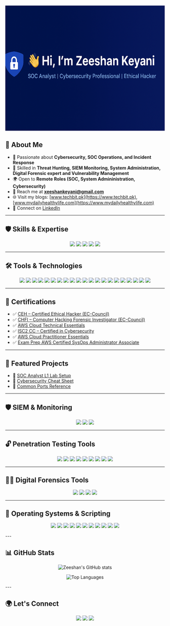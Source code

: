 <!-- Banner -->
<p align="center">
  <img src="https://github.com/ZeeshanKeyani/ZeeshanKeyani/raw/main/bannerimage.png" alt="Zeeshan Keyani Banner" width="1584" height="396" />
</p>

## 📌 About Me  
- 🔐 Passionate about **Cybersecurity, SOC Operations, and Incident Response**  
- 🎯 Skilled in **Threat Hunting, SIEM Monitoring, System Administration, Digital Forensic expert and Vulnerability Management**  
- 🌍 Open to **Remote Roles (SOC, System Admininistration, Cybersecurity)**  
- 📧 Reach me at **xeeshankeyani@gmail.com**  
- 🌐 Visit my blogs: [www.techbit.pk](https://www.techbit.pk), [www.mydailyhealthylife.com](https://www.mydailyhealthylife.com)
- 💼 Connect on [LinkedIn](https://www.linkedin.com/in/xeeshankeyani/)  

---

## 🛡️ Skills & Expertise  

<p align="center">
  <img src="https://img.shields.io/badge/SOC%20Operations-blue?style=for-the-badge&logo=siem&logoColor=white" />
  <img src="https://img.shields.io/badge/Threat%20Hunting-red?style=for-the-badge&logo=attack&logoColor=white" />
  <img src="https://img.shields.io/badge/Incident%20Response-yellow?style=for-the-badge&logo=incident&logoColor=black" />
  <img src="https://img.shields.io/badge/Penetration%20Testing-green?style=for-the-badge&logo=kalilinux&logoColor=white" />
  <img src="https://img.shields.io/badge/Digital%20Forensics-purple?style=for-the-badge&logo=autopsy&logoColor=white" />
</p>

---

## 🛠 Tools & Technologies  

<p align="center">
  <!-- SIEM & Monitoring -->
  <img src="https://img.shields.io/badge/Splunk-black?style=for-the-badge&logo=splunk&logoColor=white" />
  <img src="https://img.shields.io/badge/Wazuh-007ACC?style=for-the-badge&logo=wazuh&logoColor=white" />
  <img src="https://img.shields.io/badge/ELK%20Stack-005571?style=for-the-badge&logo=elastic&logoColor=white" />

  <!-- Penetration Testing -->
  <img src="https://img.shields.io/badge/Metasploit-blueviolet?style=for-the-badge&logo=metasploit&logoColor=white" />
  <img src="https://img.shields.io/badge/Nmap-00457C?style=for-the-badge&logo=nmap&logoColor=white" />
  <img src="https://img.shields.io/badge/Nikto-red?style=for-the-badge&logo=securityscorecard&logoColor=white" />
  <img src="https://img.shields.io/badge/John%20the%20Ripper-darkgreen?style=for-the-badge&logo=gnometerminal&logoColor=white" />
  <img src="https://img.shields.io/badge/Hydra-purple?style=for-the-badge&logo=gnometerminal&logoColor=white" />
  <img src="https://img.shields.io/badge/Aircrack--ng-brown?style=for-the-badge&logo=wireshark&logoColor=white" />
  <img src="https://img.shields.io/badge/Wireshark-lightblue?style=for-the-badge&logo=wireshark&logoColor=black" />
  <img src="https://img.shields.io/badge/Burp%20Suite-orange?style=for-the-badge&logo=burpsuite&logoColor=white" />
  <img src="https://img.shields.io/badge/OWASP%20ZAP-2F4F4F?style=for-the-badge&logo=owasp&logoColor=white" />
  
  <!-- Digital Forensics -->
  <img src="https://img.shields.io/badge/Autopsy-1E90FF?style=for-the-badge&logo=windows&logoColor=white" />
  <img src="https://img.shields.io/badge/Volatility-4682B4?style=for-the-badge&logo=gnometerminal&logoColor=white" />
  <img src="https://img.shields.io/badge/FTK-696969?style=for-the-badge&logo=fortran&logoColor=white" />
  <img src="https://img.shields.io/badge/EnCase-8B0000?style=for-the-badge&logo=windows&logoColor=white" />

  <!-- OS & Scripting -->
  <img src="https://img.shields.io/badge/Linux-000000?style=for-the-badge&logo=linux&logoColor=white" />
  <img src="https://img.shields.io/badge/Kali%20Linux-557C94?style=for-the-badge&logo=kalilinux&logoColor=white" />
  <img src="https://img.shields.io/badge/Parrot%20OS-3CB371?style=for-the-badge&logo=linux&logoColor=white" />
  <img src="https://img.shields.io/badge/Python-3776AB?style=for-the-badge&logo=python&logoColor=white" />
  <img src="https://img.shields.io/badge/Bash-4EAA25?style=for-the-badge&logo=gnu-bash&logoColor=white" />
</p>


---

## 📜 Certifications  

- ✅ [CEH – Certified Ethical Hacker (EC-Council)](https://www.eccouncil.org/train-certify/certified-ethical-hacker-ceh/)  
- ✅ [CHFI – Computer Hacking Forensic Investigator (EC-Council)](https://www.eccouncil.org/train-certify/computer-hacking-forensic-investigator-chfi/)  
- ✅ [AWS Cloud Technical Essentials](https://www.coursera.org/account/accomplishments/certificate/TY3GKA4CS9BV)
- ✅ [ISC2 CC – Certified in Cybersecurity](https://www.isc2.org/certifications/cc)
- ✅ [AWS Cloud Practitioner Essentials](https://www.coursera.org/account/accomplishments/certificate/BC6AG5Q8UMWN)
- ✅ [Exam Prep AWS Certified SysOps Administrator Associate](https://www.coursera.org/account/accomplishments/certificate/648PZW3DTZKB)
---


## 📂 Featured Projects  

- 🔹 [SOC Analyst L1 Lab Setup](./soc-lab.md)  
- 🔹 [Cybersecurity Cheat Sheet](https://github.com/ZeeshanKeyani/Cybersecurity-Cheat-Sheets)  
- 🔹 [Common Ports Reference](https://github.com/ZeeshanKeyani/-Common-Ports-Reference/blob/main/README.md)  

---
## 🛡️ SIEM & Monitoring
<p align="center">
  <img src="https://img.shields.io/badge/Splunk-black?style=for-the-badge&logo=splunk&logoColor=white" />
  <img src="https://img.shields.io/badge/Wazuh-007ACC?style=for-the-badge&logo=wazuh&logoColor=white" />
  <img src="https://img.shields.io/badge/ELK%20Stack-005571?style=for-the-badge&logo=elastic&logoColor=white" />
</p>

---

## 🔓 Penetration Testing Tools
<p align="center">
  <img src="https://img.shields.io/badge/Metasploit-blueviolet?style=for-the-badge&logo=metasploit&logoColor=white" />
  <img src="https://img.shields.io/badge/Nmap-00457C?style=for-the-badge&logo=nmap&logoColor=white" />
  <img src="https://img.shields.io/badge/Nikto-red?style=for-the-badge&logo=securityscorecard&logoColor=white" />
  <img src="https://img.shields.io/badge/John%20the%20Ripper-darkgreen?style=for-the-badge&logo=gnometerminal&logoColor=white" />
  <img src="https://img.shields.io/badge/Hydra-purple?style=for-the-badge&logo=gnometerminal&logoColor=white" />
  <img src="https://img.shields.io/badge/Aircrack--ng-brown?style=for-the-badge&logo=wireshark&logoColor=white" />
  <img src="https://img.shields.io/badge/Wireshark-lightblue?style=for-the-badge&logo=wireshark&logoColor=black" />
  <img src="https://img.shields.io/badge/Burp%20Suite-orange?style=for-the-badge&logo=burpsuite&logoColor=white" />
  <img src="https://img.shields.io/badge/OWASP%20ZAP-2F4F4F?style=for-the-badge&logo=owasp&logoColor=white" />
</p>

---

## 🧑‍💻 Digital Forensics Tools
<p align="center">
  <img src="https://img.shields.io/badge/Autopsy-1E90FF?style=for-the-badge&logo=windows&logoColor=white" />
  <img src="https://img.shields.io/badge/Volatility-4682B4?style=for-the-badge&logo=gnometerminal&logoColor=white" />
  <img src="https://img.shields.io/badge/FTK-696969?style=for-the-badge&logo=fortran&logoColor=white" />
  <img src="https://img.shields.io/badge/EnCase-8B0000?style=for-the-badge&logo=windows&logoColor=white" />
</p>

---

## 🐧 Operating Systems & Scripting
<p align="center">
  <img src="https://img.shields.io/badge/Linux-000000?style=for-the-badge&logo=linux&logoColor=white" />
  <img src="https://img.shields.io/badge/Kali%20Linux-557C94?style=for-the-badge&logo=kalilinux&logoColor=white" />
  <img src="https://img.shields.io/badge/Parrot%20OS-3CB371?style=for-the-badge&logo=linux&logoColor=white" />
  <img src="https://img.shields.io/badge/Ubuntu-E95420?style=for-the-badge&logo=ubuntu&logoColor=white" />
  <img src="https://img.shields.io/badge/Windows-0078D6?style=for-the-badge&logo=windows&logoColor=white" />
  <img src="https://img.shields.io/badge/Windows%20Server-0078D6?style=for-the-badge&logo=windows&logoColor=white" />
  <img src="https://img.shields.io/badge/Active%20Directory-003366?style=for-the-badge&logo=microsoft&logoColor=white" />
  <img src="https://img.shields.io/badge/Python-3776AB?style=for-the-badge&logo=python&logoColor=white" />
  <img src="https://img.shields.io/badge/Bash-4EAA25?style=for-the-badge&logo=gnu-bash&logoColor=white" />
  <img src="https://img.shields.io/badge/Palo%20Alto%20Firewall-FF6F00?style=for-the-badge&logo=paloaltonetworks&logoColor=white" />
  <img src="https://img.shields.io/badge/Fortinet%20Firewall-EE3124?style=for-the-badge&logo=fortinet&logoColor=white" />
</p>
---

## 📊 GitHub Stats  

<p align="center">
  <img src="https://github-readme-stats.vercel.app/api?username=ZeeshanKeyani&show_icons=true&theme=default" alt="Zeeshan's GitHub stats" />
</p>

<p align="center">
  <img src="https://github-readme-stats.vercel.app/api/top-langs/?username=ZeeshanKeyani&layout=compact&theme=default" alt="Top Languages" />
</p>
---

## 🌍 Let's Connect  

<p align="center">
  <a href="mailto:xeeshankeyani@gmail.com"><img src="https://img.shields.io/badge/Email-red?style=for-the-badge&logo=gmail&logoColor=white" /></a>
  <a href="https://www.linkedin.com/in/xeeshankeyani/"><img src="https://img.shields.io/badge/LinkedIn-blue?style=for-the-badge&logo=linkedin&logoColor=white" /></a>
  <a href="https://www.techbit.pk"><img src="https://img.shields.io/badge/Website-000000?style=for-the-badge&logo=google-chrome&logoColor=white" /></a>
</p>
